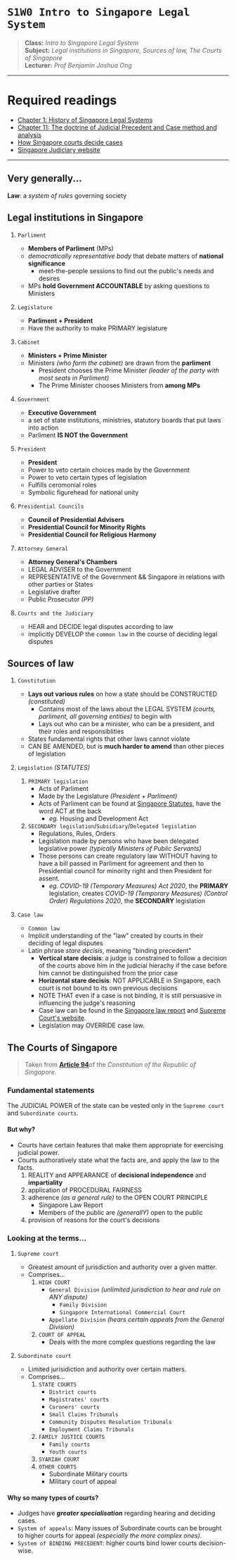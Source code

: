 # `S1W0 Intro to Singapore Legal System`

> **Class:** *Intro to Singapore Legal System*  
> **Subject:** *Legal institutions in Singapore, Sources of law, The Courts of Singapore*  
> **Lecturer:** *Prof Benjamin Joshua Ong*  

---

# Required readings

* [Chapter 1: History of Singapore Legal Systems](chapter1-HistoryLegalSystem.pdf)
* [Chapter 11: The doctrine of Judicial Precedent and Case method and analysis](chapter11-JudicialPrecedent.pdf)
* [How Singapore courts decide cases](https://smulexicon.com/2021/05/03/standing-by-decided-things-how-the-singapore-courts-decide-cases/)
* [Singapore Judiciary website](https://www.judiciary.gov.sg/)

---

## Very generally...

**Law**: a *system of rules* governing society

## Legal institutions in Singapore

1. `Parliment`
    * **Members of Parliment** (MPs) 
    * *democratically representative body* that debate matters of **national significance**
        * meet-the-people sessions to find out the public's needs and desires
    * MPs **hold Government ACCOUNTABLE** by asking questions to Ministers

2. `Legislature`
    * **Parliment + President**
    * Have the authority to make PRIMARY legislature

3. `Cabinet`
    * **Ministers + Prime Minister**
    * Ministers *(who form the cabinet)* are drawn from the **parliment**
        * President chooses the Prime Minister *(leader of the party with most seats in Parliment)*
        * The Prime Minister chooses Ministers from **among MPs**  

4. `Government`
    * **Executive Government**
    * a set of state institutions, ministries, statutory boards that put laws into action
    * Parliment **IS NOT the Government**

5. `President`
    * **President**
    * Power to veto certain choices made by the Government
    * Power to veto certain types of legislation
    * Fulfills ceromonial roles
    * Symbolic figurehead for national unity

6. `Presidential Councils`
    * **Council of Presidential Advisers**
    * **Presidential Council for Minority Rights**
    * **Presidential Council for Religious Harmony**

7. `Attorney General`
    * **Attorney General's Chambers**
    * LEGAL ADVISER to the Government
    * REPRESENTATIVE of the Government && Singapore in relations with other parties or States
    * Legislative drafter
    * Public Prosecutor *(PP)*

8. `Courts and the Judiciary`
    * HEAR and DECIDE legal disputes according to law
    * implicitly DEVELOP the `common law` in the course of deciding legal disputes

## Sources of law

1. `Constitution`
    * **Lays out various rules** on how a state should be CONSTRUCTED *(constituted)*
        * Contains most of the laws about the LEGAL SYSTEM *(courts, parliment, all governing entities)* to begin with
        * Lays out who can be a minister, who can be a president, and their roles and responsiblities
    * States fundamental rights that other laws cannot violate
    * CAN BE AMENDED, but is **much harder to amend** than other pieces of legislation

2. `Legislation` *(STATUTES)*
    1. `PRIMARY legislation`
        * Acts of Parliment
        * Made by the Legislature *(President + Parliment)*
        * Acts of Parliment can be found at [Singapore Statutes](https://sso.agc.gov.sg), have the word ACT at the back 
            * *eg.* Housing and Development Act
    2. `SECONDARY legislation`/`Subsidiary`/`Delegated legislation`
        * Regulations, Rules, Orders
        * Legislation made by persons who have been delegated legislative power *(typically Ministers of Public Servants)*
        * Those persons can create regulatory law WITHOUT having to have a bill passed in Parliment for agreement and then to Presidential council for minority right and then President for assent.
            * *eg. COVID-19 (Temporary Measures) Act 2020*, the **PRIMARY** legislation, creates *COVID-19 (Temporary Measures) (Control Order) Regulations 2020*, the **SECONDARY** legislation

3. `Case law`
    * `Common law`
    * Implicit understanding of the "law" created by courts in their deciding of legal disputes
    * Latin phrase *stare decisis*, meaning "binding precedent"
        * **Vertical stare decisis**: a judge is constrained to follow a decision of the courts above him in the judicial hierachy if the case before him cannot be distinguished from the prior case
        * **Horizontal stare decisis**: NOT APPLICABLE in Singapore, each court is not bound to its own previous decisions
        * NOTE THAT even if a case is not binding, it is still persuasive in influencing the judge's reasoning
        * Case law can be found in the [Singapore law report](https://www.sal.org.sg/Resources-Tools/LawNet) and [Supreme Court's website](https://www.judiciary.gov.sg/judgments).
        * Legislation may OVERRIDE case law.

## The Courts of Singapore

> Taken from [**Article 94**](https://sso.agc.gov.sg/Act/CONS1963?ProvIds=P18-#pr94-)of the *Constitution of the Republic of Singapore*.

### Fundamental statements

The JUDICIAL POWER of the state can be vested only in the `Supreme court` and `Subordinate courts`.

#### But why? 

* Courts have certain features that make them appropriate for exercising judicial power.
* Courts authoratively state what the facts are, and apply the law to the facts.
    1. REALITY and APPEARANCE of **decisional independence** and **impartiality**
    2. application of PROCEDURAL FAIRNESS
    3. adherence *(as a general rule)* to the OPEN COURT PRINCIPLE
        * Singapore Law Report
        * Members of the public are *(generallY)* open to the public
    4. provision of reasons for the court's decisions

### Looking at the terms...

1. `Supreme court`
    * Greatest amount of jurisdiction and authority over a given matter.
    * Comprises...
        1. `HIGH COURT`
            * `General Division` *(unlimited jurisdiction to hear and rule on ANY dispute)*
                * `Family Division`
                * `Singapore International Commercial Court`
            * `Appellate Division` *(hears certain appeals from the General Division)*
        2. `COURT OF APPEAL`
            * Deals with the more complex questions regarding the law

2. `Subordinate court`
    * Limited jurisidiction and authority over certain matters.
    * Comprises...
        1. `STATE COURTS`
            * `District courts`
            * `Magistrates' courts`
            * `Coroners' courts`
            * `Small Claims Tribunals`
            * `Community Disputes Resolution Tribunals`
            * `Employment Claims Tribunals`
        2. `FAMILY JUSTICE COURTS`
            * `Family courts`
            * `Youth courts`
        3. `SYARIAH COURT`
        4. `OTHER COURTS`
            * Subordinate Military courts
            * Military court of appeal

#### Why so many types of courts?

* Judges have ***greater specialisation*** regarding hearing and deciding cases.
* `System of appeals`: Many issues of Subordinate courts can be brought to higher courts for appeal *(especially the more complex ones)*.
* `System of BINDING PRECEDENT`: higher courts bind lower courts decision-wise.
